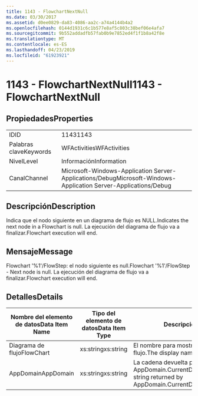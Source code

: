 ```yaml
---
title: 1143 - FlowchartNextNull
ms.date: 03/30/2017
ms.assetid: d0ee0829-da83-4086-aa2c-a74a4144b4a2
ms.openlocfilehash: 0144d1931c6c1b577e8af5c803c38bef06e4afa7
ms.sourcegitcommit: 9b552addadfb57fab0b9e7852ed4f1f1b8a42f8e
ms.translationtype: MT
ms.contentlocale: es-ES
ms.lasthandoff: 04/23/2019
ms.locfileid: "61923921"
---
```

# <a name="1143---flowchartnextnull"></a><span data-ttu-id="36af8-102">1143 - FlowchartNextNull</span><span class="sxs-lookup"><span data-stu-id="36af8-102">1143 - FlowchartNextNull</span></span>
## <a name="properties"></a><span data-ttu-id="36af8-103">Propiedades</span><span class="sxs-lookup"><span data-stu-id="36af8-103">Properties</span></span>  
  
|||  
|-|-|  
|<span data-ttu-id="36af8-104">ID</span><span class="sxs-lookup"><span data-stu-id="36af8-104">ID</span></span>|<span data-ttu-id="36af8-105">1143</span><span class="sxs-lookup"><span data-stu-id="36af8-105">1143</span></span>|  
|<span data-ttu-id="36af8-106">Palabras clave</span><span class="sxs-lookup"><span data-stu-id="36af8-106">Keywords</span></span>|<span data-ttu-id="36af8-107">WFActivities</span><span class="sxs-lookup"><span data-stu-id="36af8-107">WFActivities</span></span>|  
|<span data-ttu-id="36af8-108">Nivel</span><span class="sxs-lookup"><span data-stu-id="36af8-108">Level</span></span>|<span data-ttu-id="36af8-109">Información</span><span class="sxs-lookup"><span data-stu-id="36af8-109">Information</span></span>|  
|<span data-ttu-id="36af8-110">Canal</span><span class="sxs-lookup"><span data-stu-id="36af8-110">Channel</span></span>|<span data-ttu-id="36af8-111">Microsoft-Windows-Application Server-Applications/Debug</span><span class="sxs-lookup"><span data-stu-id="36af8-111">Microsoft-Windows-Application Server-Applications/Debug</span></span>|  
  
## <a name="description"></a><span data-ttu-id="36af8-112">Descripción</span><span class="sxs-lookup"><span data-stu-id="36af8-112">Description</span></span>  
 <span data-ttu-id="36af8-113">Indica que el nodo siguiente en un diagrama de flujo es NULL.</span><span class="sxs-lookup"><span data-stu-id="36af8-113">Indicates the next node in a Flowchart is null.</span></span> <span data-ttu-id="36af8-114">La ejecución del diagrama de flujo va a finalizar.</span><span class="sxs-lookup"><span data-stu-id="36af8-114">Flowchart execution will end.</span></span>  
  
## <a name="message"></a><span data-ttu-id="36af8-115">Mensaje</span><span class="sxs-lookup"><span data-stu-id="36af8-115">Message</span></span>  
 <span data-ttu-id="36af8-116">Flowchart '%1'/FlowStep: el nodo siguiente es null.</span><span class="sxs-lookup"><span data-stu-id="36af8-116">Flowchart '%1'/FlowStep - Next node is null.</span></span> <span data-ttu-id="36af8-117">La ejecución del diagrama de flujo va a finalizar.</span><span class="sxs-lookup"><span data-stu-id="36af8-117">Flowchart execution will end.</span></span>  
  
## <a name="details"></a><span data-ttu-id="36af8-118">Detalles</span><span class="sxs-lookup"><span data-stu-id="36af8-118">Details</span></span>  
  
|<span data-ttu-id="36af8-119">Nombre del elemento de datos</span><span class="sxs-lookup"><span data-stu-id="36af8-119">Data Item Name</span></span>|<span data-ttu-id="36af8-120">Tipo del elemento de datos</span><span class="sxs-lookup"><span data-stu-id="36af8-120">Data Item Type</span></span>|<span data-ttu-id="36af8-121">Descripción</span><span class="sxs-lookup"><span data-stu-id="36af8-121">Description</span></span>|  
|--------------------|--------------------|-----------------|  
|<span data-ttu-id="36af8-122">Diagrama de flujo</span><span class="sxs-lookup"><span data-stu-id="36af8-122">FlowChart</span></span>|<span data-ttu-id="36af8-123">xs:string</span><span class="sxs-lookup"><span data-stu-id="36af8-123">xs:string</span></span>|<span data-ttu-id="36af8-124">El nombre para mostrar del diagrama de flujo.</span><span class="sxs-lookup"><span data-stu-id="36af8-124">The display name of the FlowChart.</span></span>|  
|<span data-ttu-id="36af8-125">AppDomain</span><span class="sxs-lookup"><span data-stu-id="36af8-125">AppDomain</span></span>|<span data-ttu-id="36af8-126">xs:string</span><span class="sxs-lookup"><span data-stu-id="36af8-126">xs:string</span></span>|<span data-ttu-id="36af8-127">La cadena devuelta por AppDomain.CurrentDomain.FriendlyName.</span><span class="sxs-lookup"><span data-stu-id="36af8-127">The string returned by AppDomain.CurrentDomain.FriendlyName.</span></span>|
